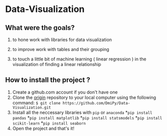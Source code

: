 # Data-Visualization

## What were the goals? 

1. to hone work with libraries for data visualization 
    
2. to improve work with tables and their grouping
    
3. to touch a little bit of machine learning ( linear regression ) in the visualization of finding a linear relationship
    
## How to install the project ?
1. Create a github.com account if you don't have one
2. Clone the [origin](https://github.com/DmiPy/Data-Visualization) repository to your local computer using the following command:
```$ git clone https://github.com/DmiPy/Data-Visualization.git```
3. Install all the neccessary libraries with `pip` or `anaconda`
    *```pip install pandas```
    *```pip install matplotlib```
    *```pip install statsmodels```
    *```pip install scikit-learn```
    *```pip install seaborn```
4. Open the project and that's it!

    
    
    
